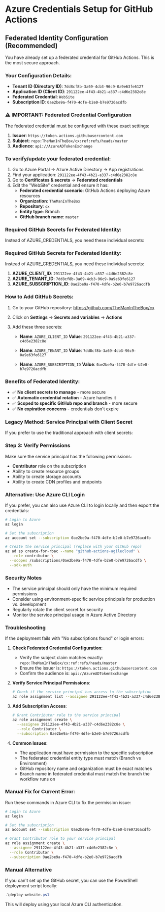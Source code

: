 # Azure Credentials Setup for GitHub Actions

## Federated Identity Configuration (Recommended)

You have already set up a federated credential for GitHub Actions. This is the most secure approach.

### Your Configuration Details:
- **Tenant ID (Directory ID)**: `7dd8cf8b-3a69-4cb3-96c9-0a9e63fe6127`
- **Application ID (Client ID)**: `291122ee-4f43-4b21-a337-c4d6e2382c8e`
- **Federated Credential**: `WebSite`
- **Subscription ID**: `0ae2be9a-f470-4dfe-b2e0-b7e9726acdfb`

### ⚠️ IMPORTANT: Federated Credential Configuration

The federated credential must be configured with these exact settings:

1. **Issuer**: `https://token.actions.githubusercontent.com`
2. **Subject**: `repo:TheManInTheBox/cx:ref:refs/heads/master`
3. **Audience**: `api://AzureADTokenExchange`

### To verify/update your federated credential:

1. Go to Azure Portal → Azure Active Directory → App registrations
2. Find your application: `291122ee-4f43-4b21-a337-c4d6e2382c8e`
3. Go to **Certificates & secrets** → **Federated credentials**
4. Edit the "WebSite" credential and ensure it has:
   - **Federated credential scenario**: GitHub Actions deploying Azure resources
   - **Organization**: `TheManInTheBox`
   - **Repository**: `cx`
   - **Entity type**: Branch
   - **GitHub branch name**: `master`

### Required GitHub Secrets for Federated Identity:

Instead of AZURE_CREDENTIALS, you need these individual secrets:

### Required GitHub Secrets for Federated Identity:

Instead of AZURE_CREDENTIALS, you need these individual secrets:

1. **AZURE_CLIENT_ID**: `291122ee-4f43-4b21-a337-c4d6e2382c8e`
2. **AZURE_TENANT_ID**: `7dd8cf8b-3a69-4cb3-96c9-0a9e63fe6127`
3. **AZURE_SUBSCRIPTION_ID**: `0ae2be9a-f470-4dfe-b2e0-b7e9726acdfb`

### How to Add GitHub Secrets:

1. Go to your GitHub repository: https://github.com/TheManInTheBox/cx
2. Click on **Settings** → **Secrets and variables** → **Actions**
3. Add these three secrets:

   - **Name**: `AZURE_CLIENT_ID`
     **Value**: `291122ee-4f43-4b21-a337-c4d6e2382c8e`

   - **Name**: `AZURE_TENANT_ID`
     **Value**: `7dd8cf8b-3a69-4cb3-96c9-0a9e63fe6127`

   - **Name**: `AZURE_SUBSCRIPTION_ID`
     **Value**: `0ae2be9a-f470-4dfe-b2e0-b7e9726acdfb`

### Benefits of Federated Identity:
- ✅ **No client secrets to manage** - more secure
- ✅ **Automatic credential rotation** - Azure handles it
- ✅ **Scoped to specific GitHub repo and branch** - more secure
- ✅ **No expiration concerns** - credentials don't expire

### Legacy Method: Service Principal with Client Secret

If you prefer to use the traditional approach with client secrets:

### Step 3: Verify Permissions

Make sure the service principal has the following permissions:
- **Contributor** role on the subscription
- Ability to create resource groups
- Ability to create storage accounts
- Ability to create CDN profiles and endpoints

### Alternative: Use Azure CLI Login

If you prefer, you can also use Azure CLI to login locally and then export the credentials:

```bash
# Login to Azure
az login

# Set the subscription
az account set --subscription 0ae2be9a-f470-4dfe-b2e0-b7e9726acdfb

# Create the service principal (replace with your GitHub repo)
az ad sp create-for-rbac --name "github-actions-agilecloud" \
  --role contributor \
  --scopes /subscriptions/0ae2be9a-f470-4dfe-b2e0-b7e9726acdfb \
  --sdk-auth
```

### Security Notes

- The service principal should only have the minimum required permissions
- Consider using environment-specific service principals for production vs. development
- Regularly rotate the client secret for security
- Monitor the service principal usage in Azure Active Directory

### Troubleshooting

If the deployment fails with "No subscriptions found" or login errors:

1. **Check Federated Credential Configuration**:
   - Verify the subject claim matches exactly: `repo:TheManInTheBox/cx:ref:refs/heads/master`
   - Ensure the issuer is: `https://token.actions.githubusercontent.com`
   - Confirm the audience is: `api://AzureADTokenExchange`

2. **Verify Service Principal Permissions**:
   ```bash
   # Check if the service principal has access to the subscription
   az role assignment list --assignee 291122ee-4f43-4b21-a337-c4d6e2382c8e --subscription 0ae2be9a-f470-4dfe-b2e0-b7e9726acdfb
   ```

3. **Add Subscription Access**:
   ```bash
   # Grant Contributor role to the service principal
   az role assignment create \
     --assignee 291122ee-4f43-4b21-a337-c4d6e2382c8e \
     --role Contributor \
     --subscription 0ae2be9a-f470-4dfe-b2e0-b7e9726acdfb
   ```

4. **Common Issues**:
   - The application must have permission to the specific subscription
   - The federated credential entity type must match (Branch vs Environment)
   - GitHub repository name and organization must be exact matches
   - Branch name in federated credential must match the branch the workflow runs on

### Manual Fix for Current Error:

Run these commands in Azure CLI to fix the permission issue:

```bash
# Login to Azure
az login

# Set the subscription
az account set --subscription 0ae2be9a-f470-4dfe-b2e0-b7e9726acdfb

# Grant Contributor role to your service principal
az role assignment create \
  --assignee 291122ee-4f43-4b21-a337-c4d6e2382c8e \
  --role Contributor \
  --subscription 0ae2be9a-f470-4dfe-b2e0-b7e9726acdfb
```

### Manual Alternative

If you can't set up the GitHub secret, you can use the PowerShell deployment script locally:

```powershell
.\deploy-website.ps1
```

This will deploy using your local Azure CLI authentication.
